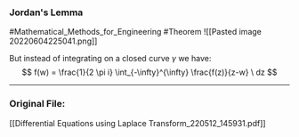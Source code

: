 ### Jordan's Lemma
#Mathematical_Methods_for_Engineering  #Theorem 
![[Pasted image 20220604225041.png]]

But instead of integrating on a closed curve $\gamma$ we have:
$$
f(w) = \frac{1}{2 \pi i} \int_{-\infty}^{\infty} \frac{f(z)}{z-w} \ dz
$$

---
### Original File:
[[Differential Equations using Laplace Transform_220512_145931.pdf]]